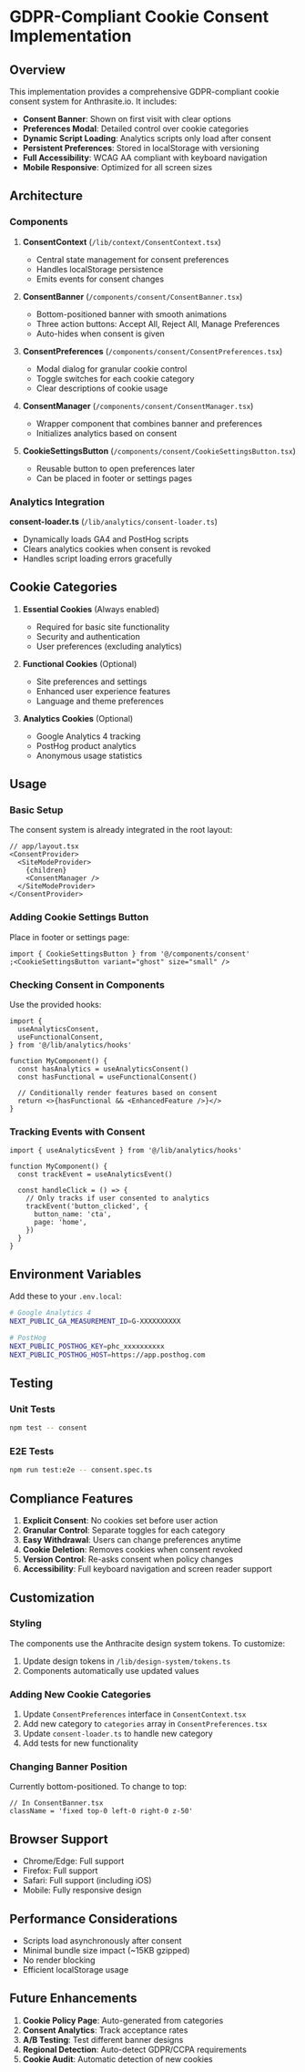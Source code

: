 # GDPR-Compliant Cookie Consent Implementation

## Overview

This implementation provides a comprehensive GDPR-compliant cookie consent system for Anthrasite.io. It includes:

- **Consent Banner**: Shown on first visit with clear options
- **Preferences Modal**: Detailed control over cookie categories
- **Dynamic Script Loading**: Analytics scripts only load after consent
- **Persistent Preferences**: Stored in localStorage with versioning
- **Full Accessibility**: WCAG AA compliant with keyboard navigation
- **Mobile Responsive**: Optimized for all screen sizes

## Architecture

### Components

1. **ConsentContext** (`/lib/context/ConsentContext.tsx`)

   - Central state management for consent preferences
   - Handles localStorage persistence
   - Emits events for consent changes

2. **ConsentBanner** (`/components/consent/ConsentBanner.tsx`)

   - Bottom-positioned banner with smooth animations
   - Three action buttons: Accept All, Reject All, Manage Preferences
   - Auto-hides when consent is given

3. **ConsentPreferences** (`/components/consent/ConsentPreferences.tsx`)

   - Modal dialog for granular cookie control
   - Toggle switches for each cookie category
   - Clear descriptions of cookie usage

4. **ConsentManager** (`/components/consent/ConsentManager.tsx`)

   - Wrapper component that combines banner and preferences
   - Initializes analytics based on consent

5. **CookieSettingsButton** (`/components/consent/CookieSettingsButton.tsx`)
   - Reusable button to open preferences later
   - Can be placed in footer or settings pages

### Analytics Integration

**consent-loader.ts** (`/lib/analytics/consent-loader.ts`)

- Dynamically loads GA4 and PostHog scripts
- Clears analytics cookies when consent is revoked
- Handles script loading errors gracefully

## Cookie Categories

1. **Essential Cookies** (Always enabled)

   - Required for basic site functionality
   - Security and authentication
   - User preferences (excluding analytics)

2. **Functional Cookies** (Optional)

   - Site preferences and settings
   - Enhanced user experience features
   - Language and theme preferences

3. **Analytics Cookies** (Optional)
   - Google Analytics 4 tracking
   - PostHog product analytics
   - Anonymous usage statistics

## Usage

### Basic Setup

The consent system is already integrated in the root layout:

```tsx
// app/layout.tsx
<ConsentProvider>
  <SiteModeProvider>
    {children}
    <ConsentManager />
  </SiteModeProvider>
</ConsentProvider>
```

### Adding Cookie Settings Button

Place in footer or settings page:

```tsx
import { CookieSettingsButton } from '@/components/consent'
;<CookieSettingsButton variant="ghost" size="small" />
```

### Checking Consent in Components

Use the provided hooks:

```tsx
import {
  useAnalyticsConsent,
  useFunctionalConsent,
} from '@/lib/analytics/hooks'

function MyComponent() {
  const hasAnalytics = useAnalyticsConsent()
  const hasFunctional = useFunctionalConsent()

  // Conditionally render features based on consent
  return <>{hasFunctional && <EnhancedFeature />}</>
}
```

### Tracking Events with Consent

```tsx
import { useAnalyticsEvent } from '@/lib/analytics/hooks'

function MyComponent() {
  const trackEvent = useAnalyticsEvent()

  const handleClick = () => {
    // Only tracks if user consented to analytics
    trackEvent('button_clicked', {
      button_name: 'cta',
      page: 'home',
    })
  }
}
```

## Environment Variables

Add these to your `.env.local`:

```bash
# Google Analytics 4
NEXT_PUBLIC_GA_MEASUREMENT_ID=G-XXXXXXXXXX

# PostHog
NEXT_PUBLIC_POSTHOG_KEY=phc_xxxxxxxxxx
NEXT_PUBLIC_POSTHOG_HOST=https://app.posthog.com
```

## Testing

### Unit Tests

```bash
npm test -- consent
```

### E2E Tests

```bash
npm run test:e2e -- consent.spec.ts
```

## Compliance Features

1. **Explicit Consent**: No cookies set before user action
2. **Granular Control**: Separate toggles for each category
3. **Easy Withdrawal**: Users can change preferences anytime
4. **Cookie Deletion**: Removes cookies when consent revoked
5. **Version Control**: Re-asks consent when policy changes
6. **Accessibility**: Full keyboard navigation and screen reader support

## Customization

### Styling

The components use the Anthracite design system tokens. To customize:

1. Update design tokens in `/lib/design-system/tokens.ts`
2. Components automatically use updated values

### Adding New Cookie Categories

1. Update `ConsentPreferences` interface in `ConsentContext.tsx`
2. Add new category to `categories` array in `ConsentPreferences.tsx`
3. Update `consent-loader.ts` to handle new category
4. Add tests for new functionality

### Changing Banner Position

Currently bottom-positioned. To change to top:

```tsx
// In ConsentBanner.tsx
className = 'fixed top-0 left-0 right-0 z-50'
```

## Browser Support

- Chrome/Edge: Full support
- Firefox: Full support
- Safari: Full support (including iOS)
- Mobile: Fully responsive design

## Performance Considerations

- Scripts load asynchronously after consent
- Minimal bundle size impact (~15KB gzipped)
- No render blocking
- Efficient localStorage usage

## Future Enhancements

1. **Cookie Policy Page**: Auto-generated from categories
2. **Consent Analytics**: Track acceptance rates
3. **A/B Testing**: Test different banner designs
4. **Regional Detection**: Auto-detect GDPR/CCPA requirements
5. **Cookie Audit**: Automatic detection of new cookies
